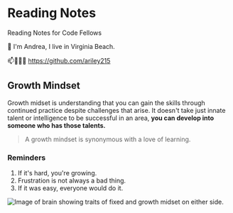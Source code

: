 # Reading Notes
Reading Notes for Code Fellows

👋 I'm Andrea, I live in Virginia Beach.

📫👩🏽‍💻 https://github.com/ariley215

## Growth Mindset

Growth midset is understanding that you can gain the skills through continued practice despite challenges that arise. It doesn't take just innate talent or intelligence to be successful in an area, **you can develop into someone who has those talents.**

>A growth mindset is synonymous with a love of learning.

### Reminders
1. If it's hard, you're growing.
2. Frustration is not always a bad thing.
3. If it was easy, everyone would do it.

![Image of brain showing traits of fixed and growth midset on either side.](https://atlassianblog.wpengine.com/wp-content/uploads/NewGrowthMindset2.png)

